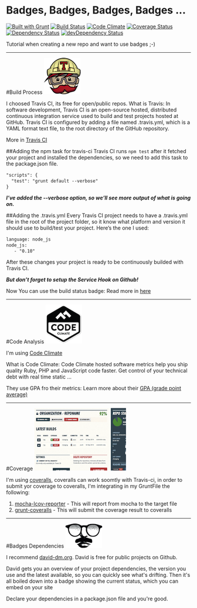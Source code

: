 # Badges, Badges, Badges, Badges ...
[![Built with Grunt](https://cdn.gruntjs.com/builtwith.png)](http://gruntjs.com/)
[![Build Status](https://travis-ci.org/OmerHerera/badges.svg?branch=master)](https://travis-ci.org/OmerHerera/badges)
[![Code Climate](https://codeclimate.com/github/OmerHerera/badges/badges/gpa.svg)](https://codeclimate.com/github/OmerHerera/badges)
[![Coverage Status](https://coveralls.io/repos/OmerHerera/badges/badge.svg?branch=master)](https://coveralls.io/r/OmerHerera/badges?branch=master)
[![Dependency Status](https://david-dm.org/OmerHerera/badges.svg?theme=shields.io)](https://david-dm.org/OmerHerera/badges)
[![devDependency Status](https://david-dm.org/OmerHerera/badges/dev-status.svg?theme=shields.io)](https://david-dm.org/OmerHerera/badges#info=devDependencies)


Tutorial when creating a new repo and want to use badges ;-)

* * *

#Build Process
![Meet Travis CI](/images/travis-mascot-200px.png)

I choosed Travis CI, its free for open/public repos. 
What is Travis:
In software development, Travis CI is an open-source hosted, distributed continuous integration service used to build and test projects hosted at GitHub. Travis CI is configured by adding a file named .travis.yml, which is a YAML format text file, to the root directory of the GitHub repository.

More in [Travis CI](https://travis-ci.org)

##Adding the npm task for travis-ci
Travis CI runs ```npm test``` after it fetched your project and installed the dependencies, so we need to add this task to the package.json file.

```
"scripts": {
  "test": "grunt default --verbose"
}
```

*<strong>I’ve added the --verbose option, so we’ll see more output of what is going on.</strong>*
 
##Adding the .travis.yml
Every Travis CI project needs to have a .travis.yml file in the root of the project folder, so it know what platform and version it should use to build/test your project. Here’s the one I used:

```
language: node_js
node_js:
   - "0.10"
```

After these changes your project is ready to be continuously builded with Travis CI. 

*<strong>But don’t forget to setup the Service Hook on Github!</strong>*

Now You can use the build status badge:
Read more in [here](http://docs.travis-ci.com/user/status-images/)

* * * 

#Code Analysis
![Code Climate](/images/code-climate-stickers.png)

I'm using [Code Climate](https://codeclimate.com/)

What is Code Climate: 
Code Climate hosted software metrics help you ship quality Ruby, PHP and JavaScript code faster. Get control of your technical debt with real time static ...

They use GPA fro their metrics:
Learn more about their [GPA (grade point average)](http://docs.codeclimate.com/article/150-glossary-gpa)

* * *

#Coverage
![Coveralls](/images/coveralls_logo.png)

I'm using [coveralls](https://coveralls.io/), coveralls can work soomtly with Travis-ci, in order to submit yor coverage to coveralls, I'm integrating in my GruntFile the following:
1. [mocha-lcov-reporter](https://github.com/StevenLooman/mocha-lcov-reporter) - This will report from mocha to the target file
2. [grunt-coveralls](https://github.com/pimterry/grunt-coveralls) - This will submit the coverage result to coveralls

* * *

#Badges Dependencies
![David](/images/logo-david.png)

I recommend [david-dm.org](https://david-dm.org).
David is free for public projects on Github.

David gets you an overview of your project dependencies, the version you use and the latest available, so you can quickly see what's drifting. Then it's all boiled down into a badge showing the current status, which you can embed on your site

Declare your dependencies in a package.json file and you're good.